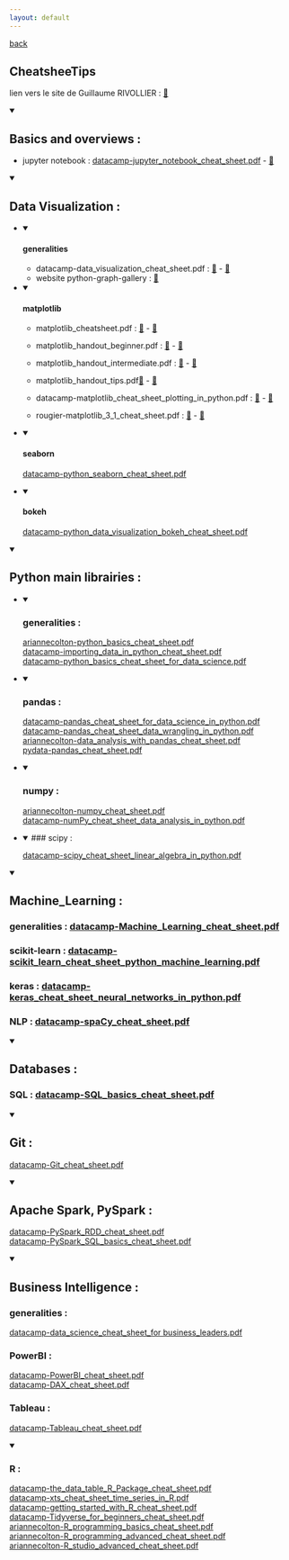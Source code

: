 ```yaml
---
layout: default
---
```


[back](./)

## CheatsheeTips

lien vers le site de Guillaume RIVOLLIER : [:link:](https://rivollierg.github.io/Cheatsheet/Cheatsheet.html)


<details open>
<summary>

## Basics and overviews :
</summary>

- jupyter notebook : [datacamp-jupyter_notebook_cheat_sheet.pdf](http://datacamp-community-prod.s3.amazonaws.com/21fdc814-3f08-4aa9-90fa-247eedefd655) - [:blue_book:](1_basics/datacamp-jupyter_notebook_cheat_sheet.pdf)
</details>

[comment]: <> (----------------------------------------------------------------------------------------------------------------------------------------)

<details open>
<summary>

## Data Visualization :
</summary>

+ <details open>
    <summary><h4>generalities</h4></summary>
    
    - datacamp-data_visualization_cheat_sheet.pdf : [:link:](https://s3.amazonaws.com/assets.datacamp.com/email/other/Data+Visualizations+-+DataCamp.pdf) - [:blue_book:](2_data_visualization/datacamp-data_visualization_cheat_sheet.pdf)
    - website python-graph-gallery : [:link:](https://www.python-graph-gallery.com/)
   </details>
+ <details open>
    <summary><h4>matplotlib</h4></summary> 

    - matplotlib_cheatsheet.pdf : [:link:](https://matplotlib.org/cheatsheets/cheatsheets.pdf) - [:blue_book:](2_data_visualization/matplotlib_cheatsheet.pdf)
    - matplotlib_handout_beginner.pdf : [:link:](https://matplotlib.org/cheatsheets/handout-beginner.pdf) - [:blue_book:](2_data_visualization/matplotlib_handout_beginner.pdf)
    - matplotlib_handout_intermediate.pdf : [:link:](https://matplotlib.org/cheatsheets/handout-intermediate.pdf) - [:blue_book:](2_data_visualization/matplotlib_handout_intermediate.pdf)
    - matplotlib_handout_tips.pdf[:link:](https://matplotlib.org/cheatsheets/handout-tips.pdf) - [:blue_book:](2_data_visualization/matplotlib_handout_tips.pdf)

    - datacamp-matplotlib_cheat_sheet_plotting_in_python.pdf : [:link:](http://datacamp-community-prod.s3.amazonaws.com/e1a8f39d-71ad-4d13-9a6b-618fe1b8c9e9) - [:blue_book:](2_data_visualization/datacamp-matplotlib_cheat_sheet_plotting_in_python.pdf)
    - rougier-matplotlib_3_1_cheat_sheet.pdf : [:link:](https://github.com/rougier/matplotlib-cheatsheet/blob/master/matplotlib-cheatsheet.pdf) - [:blue_book:](2_data_visualization/rougier-matplotlib_3_1_cheat_sheet.pdf)
    
   </details>
+ <details open>
    <summary><h4>seaborn</h4></summary>

    [datacamp-python_seaborn_cheat_sheet.pdf](http://datacamp-community-prod.s3.amazonaws.com/263130e2-2c92-4348-a356-9ed9b5034247)
   </details>
+ <details open>
    <summary><h4>bokeh</h4></summary>

    [datacamp-python_data_visualization_bokeh_cheat_sheet.pdf](http://datacamp-community-prod.s3.amazonaws.com/f0c1e06f-53ba-4f3b-aa9f-b196221f55a3)
   </details>
</details>

[comment]: <> (----------------------------------------------------------------------------------------------------------------------------------------)

   
<details open>
<summary>

## Python main librairies :
</summary>

+ <details open>
   <summary>
   
    ### generalities :
   </summary>

    [ariannecolton-python_basics_cheat_sheet.pdf](http://www.datasciencefree.com/python.pdf)  
    [datacamp-importing_data_in_python_cheat_sheet.pdf](http://datacamp-community-prod.s3.amazonaws.com/72e88aa1-b4f2-4658-9d86-15becf8263df)  
    [datacamp-python_basics_cheat_sheet_for_data_science.pdf](https://datacamp-community-prod.s3.amazonaws.com/0eff0330-e87d-4c34-88d5-73e80cb955f2)    
   </details>

+ <details open>
   <summary>
   
    ### pandas :
   </summary>

    [datacamp-pandas_cheat_sheet_for_data_science_in_python.pdf](http://datacamp-community-prod.s3.amazonaws.com/f04456d7-8e61-482f-9cc9-da6f7f25fc9b)  
    [datacamp-pandas_cheat_sheet_data_wrangling_in_python.pdf](http://datacamp-community-prod.s3.amazonaws.com/d4efb29b-f9c6-4f1c-8c98-6f568d88b48f)  
    [ariannecolton-data_analysis_with_pandas_cheat_sheet.pdf](http://www.datasciencefree.com/pandas.pdf)    
    [pydata-pandas_cheat_sheet.pdf](https://pandas.pydata.org/Pandas_Cheat_Sheet.pdf)
   </details>

+ <details open>
   <summary>
   
    ### numpy :
   </summary>
   
    [ariannecolton-numpy_cheat_sheet.pdf](http://www.datasciencefree.com/numpy.pdf)  
    [datacamp-numPy_cheat_sheet_data_analysis_in_python.pdf](http://datacamp-community-prod.s3.amazonaws.com/ba1fe95a-8b70-4d2f-95b0-bc954e9071b0)
   </details>

+ <details open>
   <summary>  
    ### scipy :
   </summary>
   
    [datacamp-scipy_cheat_sheet_linear_algebra_in_python.pdf](http://datacamp-community-prod.s3.amazonaws.com/dfdb6d58-e044-4b38-bab3-5de0b825909b)  
   </details>
</details>

[comment]: <> (----------------------------------------------------------------------------------------------------------------------------------------)

<details open>
<summary>

## Machine_Learning : 
</summary>

### generalities : [datacamp-Machine_Learning_cheat_sheet.pdf](https://s3.amazonaws.com/assets.datacamp.com/email/other/ML+Cheat+Sheet_2.pdf)
### scikit-learn : [datacamp-scikit_learn_cheat_sheet_python_machine_learning.pdf](http://datacamp-community-prod.s3.amazonaws.com/eb807da5-dce5-4b97-a54d-74e89f14266b)
### keras : [datacamp-keras_cheat_sheet_neural_networks_in_python.pdf](https://res.cloudinary.com/dyd911kmh/image/upload/v1653829364/Marketing/Blog/Keras_Cheat_Sheet.pdf)
### NLP : [datacamp-spaCy_cheat_sheet.pdf](https://res.cloudinary.com/dyd911kmh/image/upload/v1653828703/Marketing/Blog/spaCy_Cheat_Sheet_final.pdf)

</details>

[comment]: <> (----------------------------------------------------------------------------------------------------------------------------------------)

<details open>
<summary>

## Databases : 
</summary>

### SQL : [datacamp-SQL_basics_cheat_sheet.pdf](https://s3.amazonaws.com/assets.datacamp.com/email/other/SQL+for+Data+Science.pdf)

</details>

[comment]: <> (----------------------------------------------------------------------------------------------------------------------------------------)

<details open>
<summary>

## Git :
</summary>

[datacamp-Git_cheat_sheet.pdf](https://res.cloudinary.com/dyd911kmh/image/upload/v1656573882/Marketing/Blog/git_cheat_sheet.pdf)
</details>

[comment]: <> (----------------------------------------------------------------------------------------------------------------------------------------)

<details open>
<summary>

## Apache Spark, PySpark :
</summary>

[datacamp-PySpark_RDD_cheat_sheet.pdf](http://datacamp-community-prod.s3.amazonaws.com/acfa4325-1d43-4542-8ce4-bea2d287db10)  
[datacamp-PySpark_SQL_basics_cheat_sheet.pdf](http://datacamp-community-prod.s3.amazonaws.com/02213cb4-b391-4516-adcd-57243ced8eed)
</details>

[comment]: <> (----------------------------------------------------------------------------------------------------------------------------------------)

<details open>
<summary>

## Business Intelligence : 
</summary>

### generalities :
[datacamp-data_science_cheat_sheet_for business_leaders.pdf](http://datacamp-community-prod.s3.amazonaws.com/c06d5eb5-d686-42ae-ba5b-85f5b17b2ed6)

### PowerBI :
[datacamp-PowerBI_cheat_sheet.pdf](https://s3.amazonaws.com/assets.datacamp.com/email/other/Power+BI_Cheat+Sheet.pdf)  
[datacamp-DAX_cheat_sheet.pdf](https://res.cloudinary.com/dyd911kmh/image/upload/v1653826988/Marketing/Blog/Formulas_in_DAX_Cheat_Sheet.pdf)

### Tableau :
[datacamp-Tableau_cheat_sheet.pdf](https://s3.amazonaws.com/assets.datacamp.com/email/other/Tableau+Cheat+Sheet.pdf)
</details>

[comment]: <> (----------------------------------------------------------------------------------------------------------------------------------------)

<details open>
<summary>

### R :
</summary>

[datacamp-the_data_table_R_Package_cheat_sheet.pdf](https://res.cloudinary.com/dyd911kmh/image/upload/v1653830846/Marketing/Blog/data_table_cheat_sheet.pdf)  
[datacamp-xts_cheat_sheet_time_series_in_R.pdf](http://datacamp-community-prod.s3.amazonaws.com/72771032-0653-4d87-a798-4a83879e99c8)  
[datacamp-getting_started_with_R_cheat_sheet.pdf](https://res.cloudinary.com/dyd911kmh/image/upload/v1654763044/Marketing/Blog/R_Cheat_Sheet.pdf)  
[datacamp-Tidyverse_for_beginners_cheat_sheet.pdf](http://datacamp-community-prod.s3.amazonaws.com/c1fae72f-d2d7-4646-9dce-dd0f8fb5c5e8)  
[ariannecolton-R_programming_basics_cheat_sheet.pdf](http://www.datasciencefree.com/basicR.pdf)  
[ariannecolton-R_programming_advanced_cheat_sheet.pdf](http://www.datasciencefree.com/advancedR.pdf)  
[ariannecolton-R_studio_advanced_cheat_sheet.pdf](http://www.datasciencefree.com/advancedR-studio.pdf)  
</details>

[comment]: <> (----------------------------------------------------------------------------------------------------------------------------------------)
